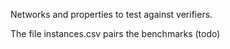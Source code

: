 Networks and properties to test against verifiers.

The file instances.csv pairs the benchmarks (todo)